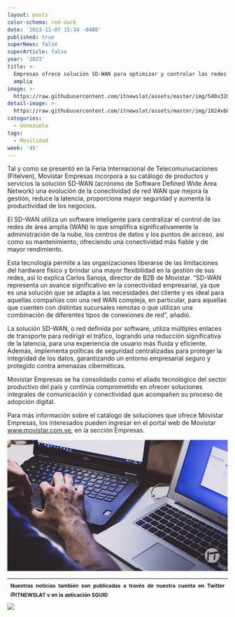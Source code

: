 ```yaml
---
layout: posts
color-schema: red-dark
date: '2023-11-07 15:34 -0400'
published: true
superNews: false
superArticle: false
year: '2023'
title: >-
  Empresas ofrece solución SD-WAN para optimizar y controlar las redes de área
  amplia
image: >-
  https://raw.githubusercontent.com/itnewslat/assets/master/img/540x320/Usuario-Teclado-p.jpg
detail-image: >-
  https://raw.githubusercontent.com/itnewslat/assets/master/img/1024x680/Usuario-Teclado-g.jpg
categories:
  - Venezuela
tags:
  - Movilidad
week: '45'
---
```

Tal y como se presentó en la Feria Internacional de Telecomunucaciones (Fitelven), Movistar Empresas incorpora a su catálogo de productos y servicios la solución SD-WAN (acrónimo de Software Defined Wide Area Network) una evolución de la conectividad de red WAN que mejora la gestión, reduce la latencia, proporciona mayor seguridad y aumenta la productividad de los negocios.

El SD-WAN utiliza un software inteligente para centralizar el control de las redes de área amplia (WAN) lo que simplifica significativamente la administración de la nube, los centros de datos y los puntos de acceso, así como su mantenimiento, ofreciendo una conectividad más fiable y de mayor rendimiento.

Esta tecnología permite a las organizaciones liberarse de las limitaciones del hardware físico y brindar una mayor flexibilidad en la gestión de sus redes, así lo explica Carlos Sanoja, director de B2B de Movistar. “SD-WAN representa un avance significativo en la conectividad empresarial, ya que es una solución que se adapta a las necesidades del cliente y es ideal para aquellas compañías con una red WAN compleja, en particular, para aquellas que cuenten con distintas sucursales remotas o que utilizan una combinación de diferentes tipos de conexiones de red”, añadió.

La solución SD-WAN, o red definida por software, utiliza múltiples enlaces de transporte para redirigir el tráfico, logrando una reducción significativa de la latencia, para una experiencia de usuario más fluida y eficiente. Además, implementa políticas de seguridad centralizadas para proteger la integridad de los datos, garantizando un entorno empresarial seguro y protegido contra amenazas cibernéticas.

Movistar Empresas se ha consolidado como el aliado tecnológico del sector productivo del país y continúa comprometido en ofrecer soluciones integrales de comunicación y conectividad que acompañen su proceso de adopción digital.

Para más información sobre el catálogo de soluciones que ofrece Movistar Empresas, los interesados pueden ingresar en el portal web de Movistar www.movistar.com.ve, en la sección Empresas.

![](https://raw.githubusercontent.com/itnewslat/assets/master/img/540x320/Usuario-Teclado-p.jpg)

<table style="height: 42px;" width="569">
<tbody>
<tr>
<td style="text-align: justify;"><sub><strong>Nuestras noticias también son publicadas a través de nuestra cuenta en Twitter <a href="https://twitter.com/itnewslat?lang=es">@ITNEWSLAT</a> y en la aplicación <a href="https://squidapp.co/en/">SQUID</a></strong></sub></td>
</tr>
</tbody>
</table>

<img src="https://tracker.metricool.com/c3po.jpg?hash=56f88a41e39ab42c063cc51676587a04"/>